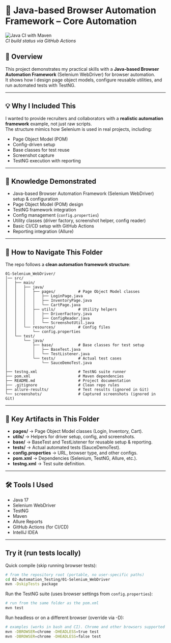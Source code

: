 # 🚀 Java-based Browser Automation Framework – Core Automation

![Java CI with Maven](https://github.com/AA8020/Software-Testing-Portfolio/actions/workflows/maven.yml/badge.svg)  
*CI build status via GitHub Actions*


## 📌 Overview
This project demonstrates my practical skills with a **Java-based Browser Automation Framework** (Selenium WebDriver) for browser automation.  
It shows how I design page object models, configure reusable utilities, and run automated tests with TestNG.

---

## 💡 Why I Included This
I wanted to provide recruiters and collaborators with a **realistic automation framework** example, not just raw scripts.  
The structure mimics how Selenium is used in real projects, including:
- Page Object Model (POM)
- Config-driven setup
- Base classes for test reuse
- Screenshot capture
- TestNG execution with reporting

---

## 🎯 Knowledge Demonstrated
- Java-based Browser Automation Framework (Selenium WebDriver) setup & configuration
- Page Object Model (POM) design
- TestNG framework integration
- Config management (`config.properties`)
- Utility classes (driver factory, screenshot helper, config reader)
- Basic CI/CD setup with GitHub Actions
- Reporting integration (Allure)

---

## 📌 How to Navigate This Folder
The repo follows a **clean automation framework structure**:

```
01-Selenium_WebDriver/
│── src/
│   ├── main/
│   │   ├── java/
│   │   │   ├── pages/          # Page Object Model classes
│   │   │   │   ├── LoginPage.java
│   │   │   │   ├── InventoryPage.java
│   │   │   │   └── CartPage.java
│   │   │   ├── utils/          # Utility helpers
│   │   │   │   ├── DriverFactory.java
│   │   │   │   ├── ConfigReader.java
│   │   │   │   └── ScreenshotUtil.java
│   │   └── resources/          # Config files
│   │       └── config.properties
│   └── test/
│       └── java/
│           ├── base/           # Base classes for test setup
│           │   ├── BaseTest.java
│           │   └── TestListener.java
│           └── tests/          # Actual test cases
│               └── SauceDemoTest.java
│
├── testng.xml                  # TestNG suite runner
├── pom.xml                     # Maven dependencies
├── README.md                   # Project documentation
├── .gitignore                  # Clean repo rules
├── allure-results/             # Test results (ignored in Git)
└── screenshots/                # Captured screenshots (ignored in Git)
```

---

## 📂 Key Artifacts in This Folder
- **pages/** → Page Object Model classes (Login, Inventory, Cart).
- **utils/** → Helpers for driver setup, config, and screenshots.
- **base/** → BaseTest and TestListener for reusable setup & reporting.
- **tests/** → Actual automated tests (SauceDemoTest).
- **config.properties** → URL, browser type, and other configs.
- **pom.xml** → Dependencies (Selenium, TestNG, Allure, etc.).
- **testng.xml** → Test suite definition.

---

## 🛠 Tools I Used
- Java 17
- Selenium WebDriver
- TestNG
- Maven
- Allure Reports
- GitHub Actions (for CI/CD)
- IntelliJ IDEA

---


## Try it (run tests locally)

Quick compile (skip running browser tests):

```bash
# from the repository root (portable, no user-specific paths)
cd 02-Automation_Testing/01-Selenium_WebDriver
mvn -DskipTests package
```

Run the TestNG suite (uses browser settings from `config.properties`):

```bash
# run from the same folder as the pom.xml
mvn test
```

Run headless or on a different browser (override via -D):

```bash
# examples (works in bash and CI). Chrome and other browsers supported via -DBROWSER; use -DHEADLESS=true for headless runs.
mvn -DBROWSER=chrome -DHEADLESS=true test
mvn -DBROWSER=chrome -DHEADLESS=false test
```
